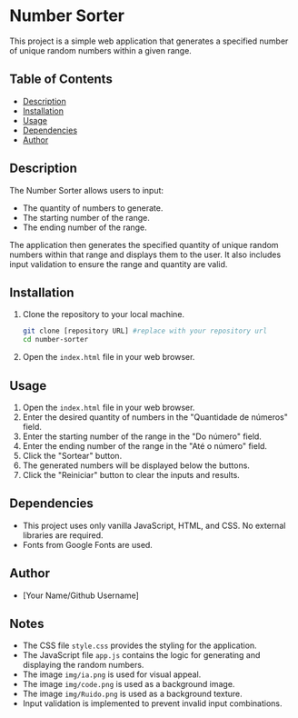 # Number Sorter

This project is a simple web application that generates a specified number of unique random numbers within a given range.

## Table of Contents

* [Description](#description)
* [Installation](#installation)
* [Usage](#usage)
* [Dependencies](#dependencies)
* [Author](#author)

## Description

The Number Sorter allows users to input:

* The quantity of numbers to generate.
* The starting number of the range.
* The ending number of the range.

The application then generates the specified quantity of unique random numbers within that range and displays them to the user. It also includes input validation to ensure the range and quantity are valid.

## Installation

1.  Clone the repository to your local machine.
    ```bash
    git clone [repository URL] #replace with your repository url
    cd number-sorter
    ```
2.  Open the `index.html` file in your web browser.

## Usage

1.  Open the `index.html` file in your web browser.
2.  Enter the desired quantity of numbers in the "Quantidade de números" field.
3.  Enter the starting number of the range in the "Do número" field.
4.  Enter the ending number of the range in the "Até o número" field.
5.  Click the "Sortear" button.
6.  The generated numbers will be displayed below the buttons.
7.  Click the "Reiniciar" button to clear the inputs and results.

## Dependencies

* This project uses only vanilla JavaScript, HTML, and CSS. No external libraries are required.
* Fonts from Google Fonts are used.

## Author

* [Your Name/Github Username]

## Notes

* The CSS file `style.css` provides the styling for the application.
* The JavaScript file `app.js` contains the logic for generating and displaying the random numbers.
* The image `img/ia.png` is used for visual appeal.
* The image `img/code.png` is used as a background image.
* The image `img/Ruido.png` is used as a background texture.
* Input validation is implemented to prevent invalid input combinations.
